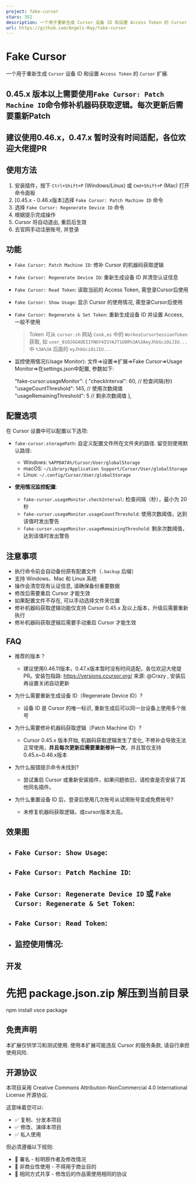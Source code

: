 ```yaml
---
project: fake-cursor
stars: 352
description: 一个用于重新生成 Cursor 设备 ID 和设置 Access Token 的 Cursor 扩展
url: https://github.com/Angels-Ray/fake-cursor
---
```


Fake Cursor
===========

一个用于重新生成 `Cursor` 设备 ID 和设置 `Access Token` 的 `Cursor` 扩展.

0.45.x 版本以上需要使用`Fake Cursor: Patch Machine ID`命令修补机器码获取逻辑。每次更新后需要重新Patch
------------------------------------------------------------------------

建议使用0.46.x，0.47.x 暂时没有时间适配，各位欢迎大佬提PR
------------------------------------

使用方法
----

1.  安装插件，按下 `Ctrl+Shift+P` (Windows/Linux) 或 `Cmd+Shift+P` (Mac) 打开命令面板
2.  \[0.45.x - 0.46.x版本\]选择 `Fake Cursor: Patch Machine ID` 命令
3.  选择 `Fake Cursor: Regenerate Device ID` 命令
4.  根据提示完成操作
5.  Cursor 将自动退出, 重启后生效
6.  去官网手动注册账号, 并登录

功能
--

-   `Fake Cursor: Patch Machine ID`: 修补 Cursor 的机器码获取逻辑
-   `Fake Cursor: Regenerate Device ID`: 重新生成设备 ID 并清空认证信息
-   `Fake Cursor: Read Token`: 读取当前的 Access Token, 需登录Cursor后使用
-   `Fake Cursor: Show Usage`: 显示 Cursor 的使用情况, 需登录Cursor后使用
-   `Fake Cursor: Regenerate & Set Token`: 重新生成设备 ID 并设置 Access, 一般不使用
    
    > Token 可从 `cursor.sh` 网站 `Cook,es` 中的 `WorkosCursorSessionToken` 获取, 如 `user_01OJGGAOEIIYNGY4ISYAJT1U8R%3A%3AeyJhbGciOiJIU...` 中 `%3A%3A` 后面的 `eyJhbGciOiJIU...`
    
-   监控使用情况(Usage Monitor): 文件=>设置=>扩展=>Fake Cursor=>Usage Monitor=>在settings.json中配置, 参数如下:
    
    "fake-cursor.usageMonitor": {
      "checkInterval": 60,  // 检查间隔(秒)
      "usageCountThreshold": 145,  // 使用次数阈值
      "usageRemainingThreshold": 5  // 剩余次数阈值
    },
    

配置选项
----

在 Cursor 设置中可以配置以下选项:

-   `fake-cursor.storagePath`: 自定义配置文件所在文件夹的路径. 留空则使用默认路径:
    
    -   Windows: `%APPDATA%/Cursor/User/globalStorage`
    -   macOS: `~/Library/Application Support/Cursor/User/globalStorage`
    -   Linux: `~/.config/Cursor/User/globalStorage`
-   **使用情况监控配置**:
    
    -   `fake-cursor.usageMonitor.checkInterval`: 检查间隔（秒），最小为 20 秒
    -   `fake-cursor.usageMonitor.usageCountThreshold`: 使用次数阈值，达到该值时发出警告
    -   `fake-cursor.usageMonitor.usageRemainingThreshold`: 剩余次数阈值，达到该值时发出警告

注意事项
----

-   执行命令前会自动备份原有配置文件（`.backup` 后缀）
-   支持 Windows、Mac 和 Linux 系统
-   操作会清空现有认证信息, 请确保备份重要数据
-   修改后需要重启 Cursor 才能生效
-   如果配置文件不存在, 可以手动选择文件夹位置
-   修补机器码获取逻辑功能仅支持 Cursor 0.45.x 及以上版本，升级后需要重新执行
-   修补机器码获取逻辑后需要手动重启 Cursor 才能生效

FAQ
---

-   推荐的版本？
    
    -   建议使用0.46.11版本，0.47.x版本暂时没有时间适配，各位欢迎大佬提PR。安装包指路: https://versions.ccursor.org/ 来源: @Crazy , 安装后再设置关闭自动更新
-   为什么需要重新生成设备 ID（Regenerate Device ID）?
    
    -   设备 ID 是 Cursor 的唯一标识, 重新生成后可以同一台设备上使用多个账号
-   为什么需要修补机器码获取逻辑（Patch Machine ID）?
    
    -   Cursor 0.45.x 版本开始, 机器码获取逻辑发生了变化, 不修补会导致无法正常使用，**并且每次更新后需要重新修补一次**，并且暂仅支持0.45.x~0.46.x版本
-   为什么报错提示命令未找到?
    
    -   尝试重启 Cursor 或重新安装插件，如果问题依旧，请检查是否安装了其他同名插件。
-   为什么重置设备 ID 后，登录后使用几次账号从试用账号变成免费账号?
    
    -   未修复机器码获取逻辑，或cursor版本太高。

效果图
---

-   `Fake Cursor: Show Usage`:
    -   
-   `Fake Cursor: Patch Machine ID`:
    -   
-   `Fake Cursor: Regenerate Device ID` 或 `Fake Cursor: Regenerate & Set Token`:
    -   
-   `Fake Cursor: Read Token`:
    -   
-   监控使用情况:
    -   

开发
--

# 先把 package.json.zip 解压到当前目录
npm install
vsce package

免责声明
----

本扩展仅供学习和测试使用. 使用本扩展可能违反 Cursor 的服务条款, 请自行承担使用风险.

开源协议
----

本项目采用 Creative Commons Attribution-NonCommercial 4.0 International License 开源协议.

这意味着您可以:

-   ✅ 复制、分发本项目
-   ✅ 修改、演绎本项目
-   ✅ 私人使用

但必须遵循以下规则:

-   📝 署名 - 标明原作者及修改情况
-   🚫 非商业性使用 - 不得用于商业目的
-   🔄 相同方式共享 - 修改后的作品需使用相同的协议

